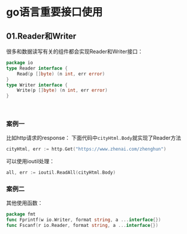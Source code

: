 # go语言重要接口使用

## 01.Reader和Writer
很多和数据读写有关的组件都会实现Reader和Writer接口：
```go
package io
type Reader interface {
	Read(p []byte) (n int, err error)
}
type Writer interface {
	Write(p []byte) (n int, err error)
}
```

<br/>

### 案例一
比如http请求的response：
下面代码中``cityHtml.Body``就实现了Reader方法
```go
cityHtml, err := http.Get("https://www.zhenai.com/zhenghun")
```
可以使用ioutil处理：
```go
all, err := ioutil.ReadAll(cityHtml.Body)
```

### 案例二
其他使用函数：
```go
package fmt
func Fprintf(w io.Writer, format string, a ...interface{})
func Fscanf(r io.Reader, format string, a ...interface{})
```

